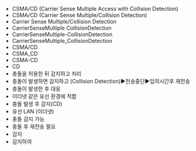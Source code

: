 - CSMA/CD (Carrier Sense Multiple Access with Collision Detection)
- CSMA/CD (Carrier Sense Multiple/Collision Detection)
- Carrier Sense Multiple/Collision Detection
- CarrierSenseMultiple CollisionDetection
- CarrierSenseMultiple-CollisionDetection
- CarrierSenseMultiple_CollisionDetection
- CSMA/CD
- CSMA_CD
- CSMA-CD
- CD
- 충돌을 허용한 뒤 감지하고 처리
- 충돌이 발생하면 감지하고 (Collision Detection)▶️전송중단▶️임의시간후 재전송
- 충돌이 발생한 후 대응
- 이더넷 같은 유선 환경에 적합
- 충돌 발생 후 감지(CD)
- 유선 LAN (이더넷)
- 충돌 감지 가능
- 충돌 후 재전송 필요
- 감지
- 감지하여